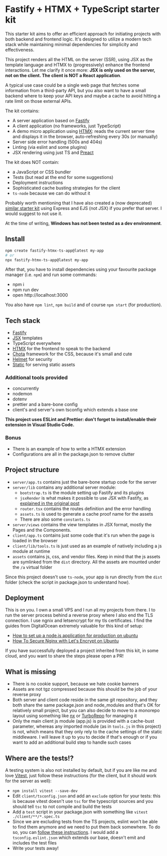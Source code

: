# Fastify + HTMX + TypeScript starter kit

This starter kit aims to offer an efficient approach for initiating projects with both backend and frontend logic. It's designed to utilize a modern tech stack while maintaining minimal dependencies for simplicity and effectiveness.

This project renders all the HTML on the server (SSR), using JSX as the template language and HTMX to (progressively) enhance the frontend interactions. Let me clarify it once more: **JSX is only used on the server, not on the client. The client is NOT a React application**.

 A typical use case could be a single web page that fetches some information from a third-party API, but you also want to have a small backend where to keep your API keys and maybe a cache to avoid hitting a rate limit on those external APIs.

The kit contains:
- A server application based on [Fastify](https://fastify.dev/)
- A client application (no frameworks, just TypeScript)
- A demo micro application using [HTMX](https://htmx.org/): reads the current server time and displays it in the browser, auto-refreshing every 30s (or manually)
- Server side error handling (500s and 404s)
- Linting (via eslint and some plugins)
- JSX rendering using just TS and [Preact](https://preactjs.com/)

The kit does NOT contain:
- a JavaScript or CSS bundler
- Tests (but read at the end for some suggestions)
- Deployment instructions
- Sophisticated cache busting strategies for the client
- `ts-node` because we can do without it

Probably worth mentioning that I have also created a (now deprecated) [similar starter kit](https://github.com/claudioc/node-htmx-ts-starter-kit/) using Express and EJS (not JSX) if you prefer that server. I would suggest to not use it.

At the time of writing, **Windows has not been tested as a dev environment**.

## Install

```sh
npm create fastify-htmx-ts-app@latest my-app
# or
npx fastify-htmx-ts-app@latest my-app
```

After that, you have to install dependencies using your favourite package manager (i.e. `npm`) and run some commands:

- npm i
- npm run dev
- open http://localhost:3000

You also have `npm lint`, `npm build` and of course `npm start` (for production).

## Tech stack
- [Fastify](https://fastify.dev/)
- [JSX](https://react.dev/learn/writing-markup-with-jsx) templates
- TypeScript everywhere
- [HTMX](https://htmx.org/) for the frontend to speak to the backend
- [Chota](https://jenil.github.io/chota/) framework for the CSS, because it's small and cute
- [Helmet](https://github.com/fastify/fastify-helmet) for security
- [Static](https://github.com/fastify/fastify-static) for serving static assets

### Additional tools provided
- concurrently
- nodemon
- dotenv
- prettier and a bare-bone config
- client's and server's own tsconfig which extends a base one

**This project uses ESLint and Prettier: don't forget to install/enable their extension in Visual Studio Code.**

### Bonus
- There is an example of how to write a HTMX extension
- Configurations are all in the package.json to remove clutter

## Project structure

- `server/app.ts` contains just the bare-bone startup code for the server
- `server/lib` contains any additional server module:
  - `bootstrap.ts` is the module setting up Fastify and its plugins
  - `jsxRender` is what makes it possible to use JSX with Fastify, as [explained in the original post](https://evertpot.com/jsx-template/)
  - `router.tsx` contains the routes definition and the error handling
  - `assets.ts` is used to generate a cache proof name for the assets
  - There are also some `constants.ts`
- `server/views` contains the view templates in JSX format, mostly the Pages and the Components.
- `client/app.ts` contains just some code that it's run when the page is loaded in the browser
- `client/lib/tools.ts` is just used as an example of natively including a js module at runtime
- `assets` contains js, css, and vendor files. Keep in mind that the js assets are symlinked from the `dist` directory. All the assets are mounted under the `/a` virtual folder

Since this project doesn't use `ts-node`, your app is run directly from the `dist` folder (check the script in package.json to understand how).

## Deployment

This is on you. I own a small VPS and I run all my projects from there. I to run the server process behind a reverse proxy where I also end the TLS connection. I use ngnix and letsencrypt for my tls certificates. I find the guides from DigitalOcean extremely valuable for this kind of setup:
- [How to set up a node.js application for production on ubuntu](https://www.digitalocean.com/community/tutorials/how-to-set-up-a-node-js-application-for-production-on-ubuntu-22-04)
- [How To Secure Nginx with Let's Encrypt on Ubuntu](https://www.digitalocean.com/community/tutorials/how-to-secure-nginx-with-let-s-encrypt-on-ubuntu-22-04)

If you have successfully deployed a project inherited from this kit, in some cloud, and you want to share the steps please open a PR!

## What is missing

- There is no cookie support, because we hate cookie banners
- Assets are not tgz compressed because this should be the job of your reverse proxy
- Both server and client code reside in the same git repository, and they both share the same package.json and node_modules and that's OK for relatively small project, but you can also decide to move to a monorepo layout using something like [nx](https://nx.dev/) or [TurboRepo](https://turbo.build/) for managing it
- Only the main client js module (app.js) is provided with a cache-bust parameter, whereas any imported module (as in `tools.js` in this project) is not, which means that they only rely to the cache settings of the static middleware. I will leave it up to you to decide if that's enough or if you want to add an additional build step to handle such cases

## Where are the tests!?

A testing system is also not installed by default, but if you are like me and love [Vitest](https://vitest.dev/), just follow these instructions (for the client, but it should work for the server as well):

- `npm install vitest --save-dev`
- Edit `client/tsconfig.json` and add an `exclude` option for your tests: this is because vitest doesn't use `tsc` for the typescript sources and you should tell `tsc` to not compile and build the tests
- Add a `test` script in your package.json with something like `vitest ./client/**/*.spec.ts`
- Since we are excluding tests from the TS projects, eslint won't be able to find them anymore and we need to put them back somewhere. To do so, you can [follow these instructions](https://typescript-eslint.io/linting/troubleshooting/#i-get-errors-telling-me-eslint-was-configured-to-run--however-that-tsconfig-does-not--none-of-those-tsconfigs-include-this-file). I would add a `tsconfig.eslint.json` which extends our base, doesn't emit and includes the test files
- Write your tests away!
